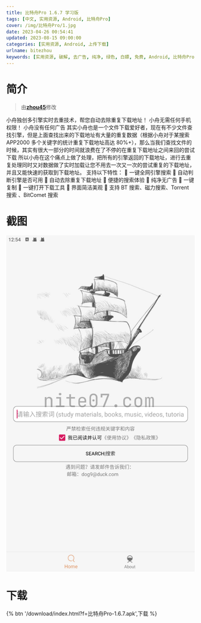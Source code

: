 ```yaml
---
title: 比特舟Pro 1.6.7 学习版
tags: [中文, 实用资源, Android, 比特舟Pro]
cover: /img/比特舟Pro/1.jpg
date: 2023-04-26 00:54:41
updated: 2023-08-15 09:00:00
categories: [实用资源, Android, 上传下载]
urlname: bitezhou
keywords: [实用资源, 破解, 去广告, 纯净, 绿色, 白嫖, 免费, Android, 比特舟Pro]
---
```


# 简介

> 由[**zhou45**](/laiyuan)修改

小舟独创多引擎实时去重技术，帮您自动去除重复下载地址！
小舟无需任何手机权限！
小舟没有任何广告
其实小舟也是一个文件下载爱好者，现在有不少文件查找引擎，但是上面查找出来的下载地址有大量的重复数据（根据小舟对于某搜索 APP2000 多个关键字的统计重复下载地址高达 80%+），那么当我们查找文件的时候，其实有很大一部分的时间就浪费在了不停的在重复下载地址之间来回的尝试下载
所以小舟在这个痛点上做了处理，把所有的引擎返回的下载地址，进行去重复处理同时又对数据做了实时加载让您不用去一次又一次的尝试重复的下载地址，并且又能快速的获取到下载地址。
支持以下特性：
🙂 一键全网引擎搜索
🙂 自动判断引擎是否可用
🙂 自动去除重复下载地址
🙂 便捷的搜索体验
🙂 纯净无广告
🙂 一键复制
🙂 一键打开下载工具
🙂 界面简洁美观
🙂 支持 BT 搜索、磁力搜索、Torrent 搜索 、BitComet 搜索

# 截图

![](/img/比特舟Pro/2.jpg)

# 下载

{% btn '/download/index.html?f=比特舟Pro-1.6.7.apk',下载 %}
